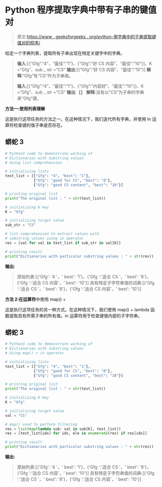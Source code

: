 # Python 程序提取字典中带有子串的键值对

> 原文:[https://www . geeksforgeeks . org/python-用字典中的子串提取键值对的程序/](https://www.geeksforgeeks.org/python-program-to-extract-key-value-pairs-with-substring-in-a-dictionary/)

给定一个字典列表，提取所有子串出现在特定关键字中的字典。

> **输入**:[{“Gfg”:“4”、“最佳”:“1”}、{“Gfg”:“好 CS 内容”、“最佳”:“10”}]、K =“Gfg”、sub _ str =“CS”
> **输出**:[{“Gfg”:“好 CS 内容”、“最佳”:“10”}]
> **解释**:“Gfg”有“CS”作为子串值。
> 
> **输入**:[{“Gfg”:“4”、“最佳”:“1”}、{“Gfg”:“内容好”、“最佳”:“10”}]、K =“Gfg”、sub _ str =“CS”
> **输出**:【】
> **解释**:没有以“CS”为子串的字典来“Gfg”键。

**方法一:使用列表理解**

这是执行这项任务的方法之一。在这种情况下，我们迭代所有字典，并使用 In 运算符检查键的值子串是否存在。

## 蟒蛇 3

```py
# Python3 code to demonstrate working of
# Dictionaries with Substring values
# Using list comprehension

# initializing lists
test_list = [{"Gfg": "4", "best": "1"},
             {"Gfg": "good for CS", "best": "8"},
             {"Gfg": "good CS content", "best": "10"}]

# printing original list
print("The original list : " + str(test_list))

# initializing K key
K = "Gfg"

# initializing target value
sub_str = "CS"

# list comprehension to extract values with
# substring values using in operator
res = [val for val in test_list if sub_str in val[K]]

# printing result
print("Dictionaries with particular substring values : " + str(res))
```

**输出:**

> 原始列表:[{'Gfg': '4 '，' best': '1'}，{'Gfg ':'适合 CS '，' best': '8'}，{'Gfg ':'适合 CS 内容'，' best': '10'}]
> 具有特定子字符串值的词典:[{'Gfg ':'适合 CS '，' best': '8'}，{'Gfg ':'适合 CS 内容'，' best': '10'}]

**方法 2:在运算符**中使用 map() +

这是执行这项任务的另一种方式。在这种情况下，我们使用 map() + lambda 函数提取具有所需子串的所有值。in 运算符用于检查键值内部的子字符串。

## 蟒蛇 3

```py
# Python3 code to demonstrate working of
# Dictionaries with Substring values
# Using map() + in operator

# initializing lists
test_list = [{"Gfg": "4", "best": "1"},
             {"Gfg": "good for CS", "best": "8"},
             {"Gfg": "good CS content", "best": "10"}]

# printing original list
print("The original list : " + str(test_list))

# initializing K key
K = "Gfg"

# initializing target value
val = "CS"

# map() used to perform filtering
res = list(map(lambda sub: val in sub[K], test_list))
res = [test_list[idx] for idx, ele in enumerate(res) if res[idx]]

# printing result
print("Dictionaries with particular substring values : " + str(res))
```

**输出:**

> 原始列表:[{'Gfg': '4 '，' best': '1'}，{'Gfg ':'适合 CS '，' best': '8'}，{'Gfg ':'适合 CS 内容'，' best': '10'}]
> 具有特定子字符串值的词典:[{'Gfg ':'适合 CS '，' best': '8'}，{'Gfg ':'适合 CS 内容'，' best': '10'}]